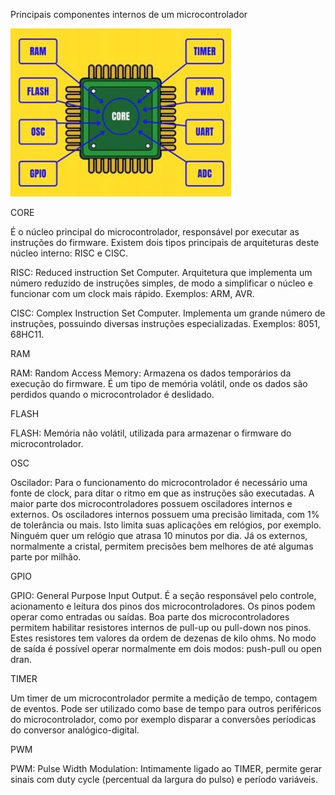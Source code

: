 Principais componentes internos de um microcontrolador


<img src="/.assets/microcontrolador.JPG">

CORE

É o núcleo principal do microcontrolador, responsável por executar as instruções do firmware.
Existem dois tipos principais de arquiteturas deste núcleo interno: RISC e CISC.

RISC: Reduced instruction Set Computer. Arquitetura que implementa um número reduzido de instruções simples, de modo a simplificar o núcleo e funcionar com um clock mais rápido. Exemplos: ARM, AVR.

CISC: Complex Instruction Set Computer. Implementa um grande número de instruções, possuindo diversas instruções especializadas. Exemplos: 8051, 68HC11.

RAM

RAM: Random Access Memory: Armazena os dados temporários da execução do firmware. É um tipo de memória volátil, onde os dados são perdidos quando o microcontrolador é deslidado.

FLASH

FLASH: Memória não volátil, utilizada para armazenar o firmware
do microcontrolador.

OSC

Oscilador: Para o funcionamento do microcontrolador é necessário uma fonte de clock, para ditar o ritmo em que as instruções são executadas.
A maior parte dos microcontroladores possuem osciladores internos e externos.
Os osciladores internos possuem uma precisão limitada, com 1% de tolerância ou mais. Isto limita suas aplicações em relógios, por exemplo.
Ninguém quer um relógio que atrasa 10 minutos por dia.
Já os externos, normalmente a cristal, permitem precisões bem melhores de até algumas parte por milhão.

GPIO

GPIO: General Purpose Input Output.
É a seção responsável pelo controle, acionamento e leitura dos pinos dos microcontroladores.
Os pinos podem operar como entradas ou saídas.
Boa parte dos microcontroladores permitem habilitar resistores internos de pull-up ou pull-down nos pinos. Estes resistores tem valores da ordem de dezenas de kilo ohms.
No modo de saída é possível operar normalmente em dois modos: push-pull ou open dran.

TIMER

Um timer de um microcontrolador permite a medição de tempo, contagem de eventos. Pode ser utilizado como base de tempo para outros periféricos do microcontrolador, como por exemplo disparar a conversões períodicas do conversor analógico-digital.

PWM

PWM: Pulse Width Modulation: Intimamente ligado ao TIMER, permite gerar sinais com duty cycle (percentual da largura do pulso) e período variáveis.

